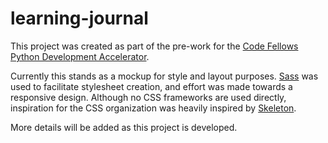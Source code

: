 # learning-journal
This project was created as part of the pre-work for the [Code Fellows Python Development Accelerator](https://www.codefellows.org/development-accelerators/).

Currently this stands as a mockup for style and layout purposes. [Sass](http://sass-lang.com/) was used to facilitate stylesheet creation, and effort was made towards a responsive design. Although no CSS frameworks are used directly, inspiration for the CSS organization was heavily inspired by [Skeleton](http://getskeleton.com/).

More details will be added as this project is developed.
